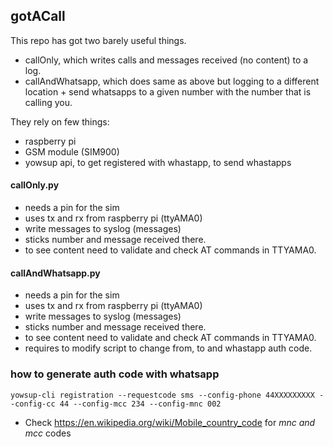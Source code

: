 ## gotACall ##

This repo has got two barely useful things.

- callOnly, which writes calls and messages received (no content) to a log. 
- callAndWhatsapp, which does same as above but logging to a different location + send whatsapps to a given number with the number that is calling you.

They rely on few things:
 - raspberry pi
 - GSM module (SIM900)
 - yowsup api, to get registered with whastapp, to send whastapps

#### callOnly.py ####

- needs a pin for the sim
- uses tx and rx from raspberry pi (ttyAMA0)
- write messages to syslog (messages)
- sticks number and message received there.
- to see content need to validate and check AT commands in TTYAMA0.


#### callAndWhatsapp.py ####

- needs a pin for the sim
- uses tx and rx from raspberry pi (ttyAMA0)
- write messages to syslog (messages)
- sticks number and message received there.
- to see content need to validate and check AT commands in TTYAMA0.
- requires to modify script to change from, to and whastapp auth code.


### how to generate auth code with whatsapp ### 

```yowsup-cli registration --requestcode sms --config-phone 44XXXXXXXXX --config-cc 44 --config-mcc 234 --config-mnc 002```
- Check https://en.wikipedia.org/wiki/Mobile_country_code for *mnc and mcc* codes
